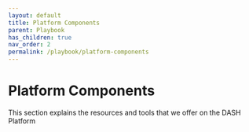 ```yaml
---
layout: default
title: Platform Components
parent: Playbook
has_children: true
nav_order: 2
permalink: /playbook/platform-components
---
```


# Platform Components

This section explains the resources and tools that we offer on the DASH Platform